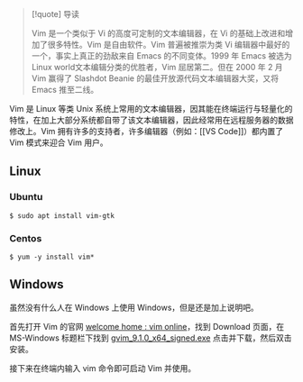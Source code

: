 > [!quote] 导读
> 
> Vim 是一个类似于 Vi 的高度可定制的文本编辑器，在 Vi 的基础上改进和增加了很多特性。Vim 是自由软件。Vim 普遍被推崇为类 Vi 编辑器中最好的一个，事实上真正的劲敌来自 Emacs 的不同变体。1999 年 Emacs 被选为 Linux world文本编辑分类的优胜者，Vim 屈居第二。但在 2000 年 2 月 Vim 赢得了 Slashdot Beanie 的最佳开放源代码文本编辑器大奖，又将 Emacs 推至二线。

Vim 是 Linux 等类 Unix 系统上常用的文本编辑器，因其能在终端运行与轻量化的特性，在加上大部分系统都自带了该文本编辑器，因此经常用在远程服务器的数据修改上。Vim 拥有许多的支持者，许多编辑器（例如：[[VS Code]]）都内置了 Vim 模式来迎合 Vim 用户。

## Linux

### Ubuntu

```shell
$ sudo apt install vim-gtk
```

### Centos

```shell
$ yum -y install vim*
```

## Windows

虽然没有什么人在 Windows 上使用 Windows，但是还是加上说明吧。

首先打开 Vim 的官网 [welcome home : vim online](https://www.vim.org/)，找到 Download 页面，在 MS-Windows 标题栏下找到 [gvim_9.1.0_x64_signed.exe](https://github.com/vim/vim-win32-installer/releases/download/v9.1.0/gvim_9.1.0_x64_signed.exe) 点击并下载，然后双击安装。

接下来在终端内输入 vim 命令即可启动 Vim 并使用。

